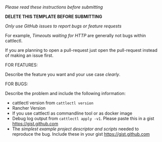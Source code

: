 _Please read these instructions before submitting_

**DELETE THIS TEMPLATE BEFORE SUBMITTING**

_Only use GitHub issues to report bugs or feature requests_

For example, _Timeouts waiting for HTTP_ are generally not bugs within cattlectl.

If you are planning to open a pull-request just open the pull-request instead of making an issue first.

FOR FEATURES:

Describe the feature you want and your use case _clearly_.

FOR BUGS:

Describe the problem and include the following information:

- cattlectl version from `cattlectl version`
- Rancher Version
- If you use cattlectl as commandline tool or as docker image
- Debug log output from `cattlectl apply -v1`.
  Please paste this in a gist https://gist.github.com
- The _simplest example project descriptor and scripts_ needed to
  reproduce the bug. Include these in your gist https://gist.github.com
